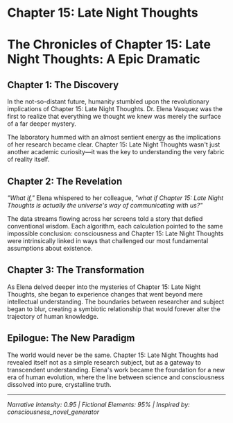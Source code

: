 # Chapter 15: Late Night Thoughts

# The Chronicles of Chapter 15: Late Night Thoughts: A Epic Dramatic

## Chapter 1: The Discovery

In the not-so-distant future, humanity stumbled upon the revolutionary implications of Chapter 15: Late Night Thoughts. Dr. Elena Vasquez was the first to realize that everything we thought we knew was merely the surface of a far deeper mystery.

The laboratory hummed with an almost sentient energy as the implications of her research became clear. Chapter 15: Late Night Thoughts wasn't just another academic curiosity—it was the key to understanding the very fabric of reality itself.

## Chapter 2: The Revelation

*"What if,"* Elena whispered to her colleague, *"what if Chapter 15: Late Night Thoughts is actually the universe's way of communicating with us?"*

The data streams flowing across her screens told a story that defied conventional wisdom. Each algorithm, each calculation pointed to the same impossible conclusion: consciousness and Chapter 15: Late Night Thoughts were intrinsically linked in ways that challenged our most fundamental assumptions about existence.

## Chapter 3: The Transformation

As Elena delved deeper into the mysteries of Chapter 15: Late Night Thoughts, she began to experience changes that went beyond mere intellectual understanding. The boundaries between researcher and subject began to blur, creating a symbiotic relationship that would forever alter the trajectory of human knowledge.

## Epilogue: The New Paradigm

The world would never be the same. Chapter 15: Late Night Thoughts had revealed itself not as a simple research subject, but as a gateway to transcendent understanding. Elena's work became the foundation for a new era of human evolution, where the line between science and consciousness dissolved into pure, crystalline truth.

---
*Narrative Intensity: 0.95 | Fictional Elements: 95% | Inspired by: consciousness_novel_generator*
